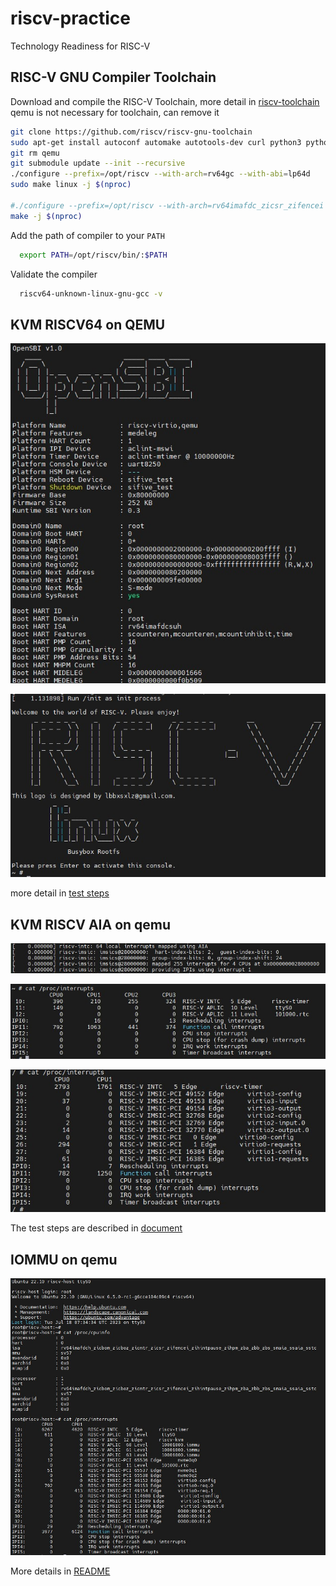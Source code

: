 # riscv-practice
Technology Readiness for RISC-V

## RISC-V GNU Compiler Toolchain
Download and compile the RISC-V Toolchain, more detail in [riscv-toolchain](https://github.com/riscv-collab/riscv-gnu-toolchain)
qemu is not necessary for toolchain, can remove it
```bash
git clone https://github.com/riscv/riscv-gnu-toolchain
sudo apt-get install autoconf automake autotools-dev curl python3 python3-pip libmpc-dev libmpfr-dev libgmp-dev gawk build-essential bison flex texinfo gperf libtool patchutils bc zlib1g-dev libexpat-dev ninja-build git cmake libglib2.0-dev
git rm qemu
git submodule update --init --recursive
./configure --prefix=/opt/riscv --with-arch=rv64gc --with-abi=lp64d
sudo make linux -j $(nproc)

#./configure --prefix=/opt/riscv --with-arch=rv64imafdc_zicsr_zifencei --with-abi=lp64d
make -j $(nproc)
```
Add the path of compiler to your `PATH`
```bash
  export PATH=/opt/riscv/bin/:$PATH
```
Validate the compiler
```bash
  riscv64-unknown-linux-gnu-gcc -v
```

## KVM RISCV64 on QEMU
![opensbi](kvm_riscv64_on_qemu/opensbi.jpg)

![welcome](kvm_riscv64_on_qemu/welcome.jpg)

more detail in [test steps](kvm_riscv64_on_qemu/README.md)

## KVM RISCV AIA on qemu
![aia_driver](kvm_aia_on_qemu/aia.jpg)

![aplic_interrupt](kvm_aia_on_qemu/aplic.jpg)

![vm_interrupt](kvm_aia_on_qemu/imsic.jpg)

The test steps are described in [document](kvm_aia_on_qemu/README.md)

## IOMMU on qemu
![iommu](riscv_iommu_on_qemu/iommu.jpg)

More details in [README](riscv_iommu_on_qemu/README.md)
